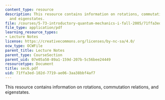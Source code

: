 ```yaml
---
content_type: resource
description: This resource contains information on rotations, commutation relations,
  and eigenstates.
file: /courses/5-73-introductory-quantum-mechanics-i-fall-2005/71ffa3ed102d7719ae063aa38bbf4af7_sec6.pdf
file_type: application/pdf
learning_resource_types:
- Lecture Notes
license: https://creativecommons.org/licenses/by-nc-sa/4.0/
ocw_type: OCWFile
parent_title: Lecture Notes
parent_type: CourseSection
parent_uid: 07e05a58-89a1-159d-207b-5c56bee24449
resourcetype: Document
title: sec6.pdf
uid: 71ffa3ed-102d-7719-ae06-3aa38bbf4af7
---
```

This resource contains information on rotations, commutation relations, and eigenstates.